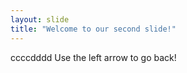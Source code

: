 ```yaml
---
layout: slide
title: "Welcome to our second slide!"
---
```

ccccdddd
Use the left arrow to go back!
